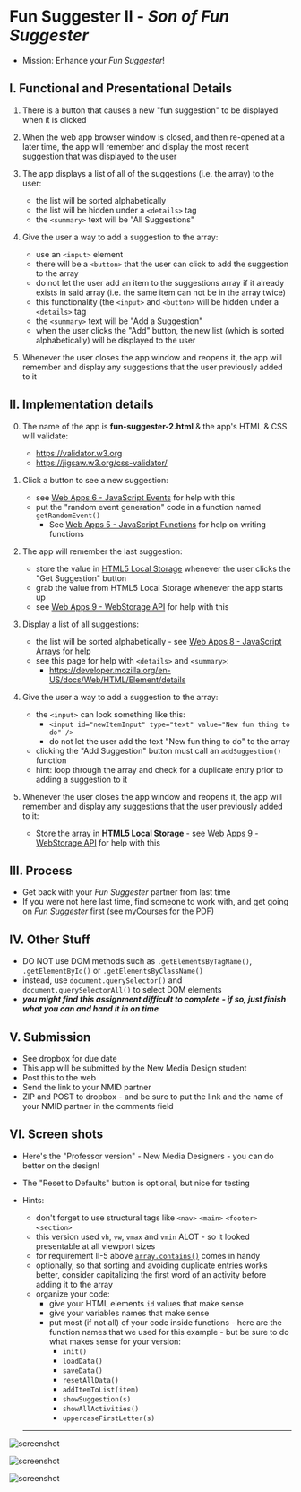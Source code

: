 # Fun Suggester II - *Son of Fun Suggester*


- Mission: Enhance your *Fun Suggester*!


## I. Functional and Presentational Details

1) There is a button that causes a new "fun suggestion" to be displayed when it is clicked

2) When the web app browser window is closed, and then re-opened at a later time, the app will remember and display the most recent suggestion that was displayed to the user

3) The app displays a list of all of the suggestions (i.e. the array) to the user:
    - the list will be sorted alphabetically
    - the list will be hidden under a `<details>` tag
    - the `<summary>` text will be  "All Suggestions"

4) Give the user a way to add a suggestion to the array:
    - use an `<input>` element
    - there will be a `<button>` that the user can click to add the suggestion to the array
    - do not let the user add an item to the suggestions array if it already exists in said array (i.e. the same item can not be in the array twice)
    - this functionality (the `<input>` and `<button>` will be hidden under a `<details>` tag
    - the `<summary>` text will be  "Add a Suggestion"
    - when the user clicks the "Add" button, the new list (which is sorted alphabetically) will be displayed to the user

5)  Whenever the user closes the app window and reopens it, the app will remember and display any suggestions that the user previously added to it



## II. Implementation details

0) The name of the app is **fun-suggester-2.html** & the app's HTML & CSS will validate:
    - https://validator.w3.org
    - https://jigsaw.w3.org/css-validator/

1) Click a button to see a new suggestion:
    - see [Web Apps 6 - JavaScript Events](./web-apps-6.md) for help with this
    - put the "random event generation" code in a function named `getRandomEvent()`
      - See [Web Apps 5 - JavaScript Functions](./web-apps-5.md) for help on writing functions

2) The app will remember the last suggestion:
   - store the value in [HTML5 Local Storage](https://developer.mozilla.org/en-US/docs/Web/API/Window/localStorage) whenever the user clicks the "Get Suggestion" button
   - grab the value from HTML5 Local Storage whenever the app starts up
   - see [Web Apps 9 - WebStorage API](./web-apps-9.md) for help with this
  
3) Display a list of all suggestions:
    - the list will be sorted alphabetically - see [Web Apps 8 - JavaScript Arrays](./web-apps-8.md) for help
    - see this page for help with `<details>` and `<summary>`: 
      - https://developer.mozilla.org/en-US/docs/Web/HTML/Element/details

4) Give the user a way to add a suggestion to the array: 
    - the `<input>` can look something like this: 
      - `<input id="newItemInput" type="text" value="New fun thing to do" />`
      - do not let the user add the text "New fun thing to do" to the array
    - clicking the "Add Suggestion" button must call an `addSuggestion()` function
    - hint: loop through the array and check for a duplicate entry prior to adding a suggestion to it
    
5) Whenever the user closes the app window and reopens it, the app will remember and display any suggestions that the user previously added to it:
    - Store the array in **HTML5 Local Storage** - see [Web Apps 9 - WebStorage API](./web-apps-9.md) for help with this

## III. Process
  - Get back with your *Fun Suggester* partner from last time
  - If you were not here last time, find someone to work with, and get going on *Fun Suggester* first (see myCourses for the PDF)
  
## IV. Other Stuff
  - DO NOT use DOM methods such as `.getElementsByTagName()`, `.getElementById()` or `.getElementsByClassName()`
  - instead, use `document.querySelector()` and `document.querySelectorAll()` to select DOM elements
  - ***you might find this assignment difficult to complete - if so, just finish what you can and hand it in on time***

## V. Submission
  - See dropbox for due date
  - This app will be submitted by the New Media Design student
  - Post this to the web
  - Send the link to your NMID partner
  - ZIP and POST to dropbox - and be sure to put the link and the name of your NMID partner in the comments field
 
<a id="section6"></a>

## VI. Screen shots

- Here's the "Professor version" - New Media Designers - you can do better on the design!
- The "Reset to Defaults" button is optional, but nice for testing
- Hints:
  - don't forget to use structural tags like `<nav>` `<main>` `<footer>` `<section>`
  - this version used `vh`, `vw`, `vmax` and `vmin` ALOT - so it looked presentable at all viewport sizes
  - for requirement II-5 above [`array.contains()`](https://developer.mozilla.org/en-US/docs/Web/JavaScript/Reference/Global_Objects/Array/includes) comes in handy
  - optionally, so that sorting and avoiding duplicate entries works better, consider capitalizing the first word of an activity before adding it to the array
  - organize your code:
    - give your HTML elements `id` values that make sense
    - give your variables names that make sense
    - put most (if not all) of your code inside functions - here are the function names that we used for this example - but be sure to do what makes sense for your version:
      - `init()`
      - `loadData()`
      - `saveData()`
      - `resetAllData()`
      - `addItemToList(item)`
      - `showSuggestion(s)`
      - `showAllActivities()`
      - `uppercaseFirstLetter(s)`
  
  <hr>
  
![screenshot](_images/fun-suggester-final-1.jpg)
  
![screenshot](_images/fun-suggester-final-2.jpg)
    
![screenshot](_images/fun-suggester-final-3.jpg)
